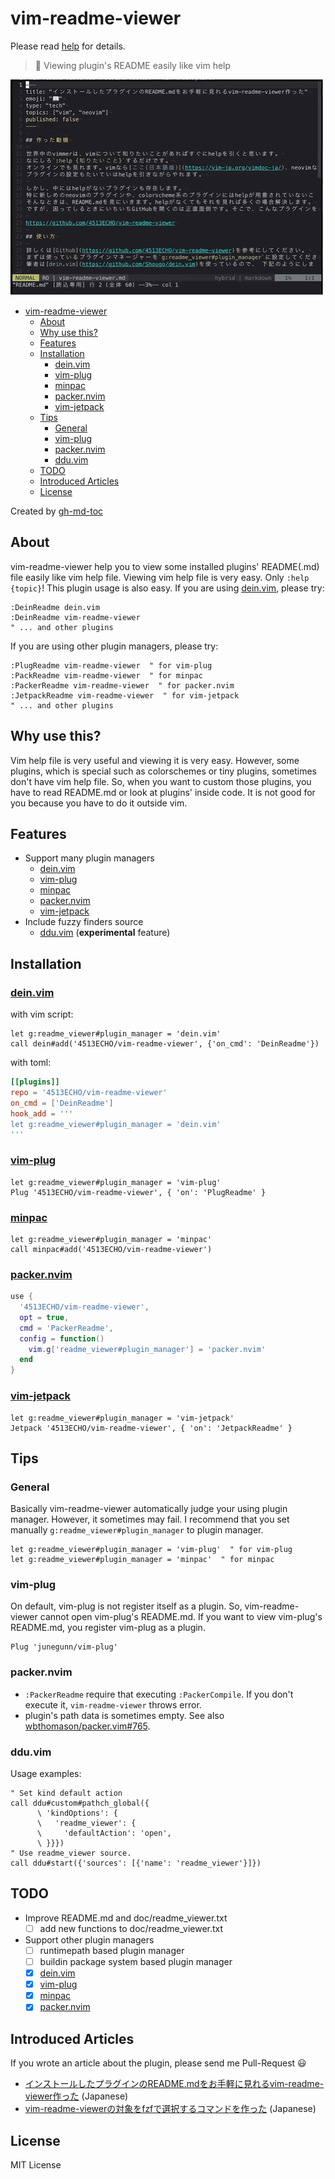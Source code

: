 # vim-readme-viewer

Please read [help](doc/readme_viewer.txt) for details.

> 📖 Viewing plugin's README easily like vim help

![screenshot](img/screenshot.gif)

<!--ts-->
* [vim-readme-viewer](#vim-readme-viewer)
   * [About](#about)
   * [Why use this?](#why-use-this)
   * [Features](#features)
   * [Installation](#installation)
      * [<a href="https://github.com/Shougo/dein.vim">dein.vim</a>](#deinvim)
      * [<a href="https://github.com/junegunn/vim-plug">vim-plug</a>](#vim-plug)
      * [<a href="https://github.com/k-takata/minpac">minpac</a>](#minpac)
      * [<a href="https://github.com/wbthomason/packer.nvim">packer.nvim</a>](#packernvim)
      * [<a href="https://github.com/tani/vim-jetpack">vim-jetpack</a>](#vim-jetpack)
   * [Tips](#tips)
      * [General](#general)
      * [vim-plug](#vim-plug-1)
      * [packer.nvim](#packernvim-1)
      * [ddu.vim](#dduvim)
   * [TODO](#todo)
   * [Introduced Articles](#introduced-articles)
   * [License](#license)
<!--te-->

Created by [gh-md-toc](https://github.com/ekalinin/github-markdown-toc)

## About

vim-readme-viewer help you to view some installed plugins' README(.md) file
easily like vim help file. Viewing vim help file is very easy. Only
`:help {topic}`! This plugin usage is also easy. If you are using
[dein.vim](https://github.com/Shougo/dein.vim), please try:

```vim
:DeinReadme dein.vim
:DeinReadme vim-readme-viewer
" ... and other plugins
```

If you are using other plugin managers, please try:

```vim
:PlugReadme vim-readme-viewer  " for vim-plug
:PackReadme vim-readme-viewer  " for minpac
:PackerReadme vim-readme-viewer  " for packer.nvim
:JetpackReadme vim-readme-viewer  " for vim-jetpack
" ... and other plugins
```

## Why use this?

Vim help file is very useful and viewing it is very easy. However, some plugins,
which is special such as colorschemes or tiny plugins, sometimes don't have vim
help file. So, when you want to custom those plugins, you have to read README.md
or look at plugins' inside code. It is not good for you because you have to do
it outside vim.

## Features

- Support many plugin managers
  - [dein.vim](https://github.com/Shougo/dein.vim)
  - [vim-plug](https://github.com/junegunn/vim-plug)
  - [minpac](https://github.com/k-takata/minpac)
  - [packer.nvim](https://github.com/wbthomason/packer.nvim)
  - [vim-jetpack](https://github.com/tani/vim-jetpack)
- Include fuzzy finders source
  - [ddu.vim](https://github.com/Shougo/ddu.vim) (**experimental** feature)

## Installation

### [dein.vim](https://github.com/Shougo/dein.vim)

with vim script:

```vim
let g:readme_viewer#plugin_manager = 'dein.vim'
call dein#add('4513ECHO/vim-readme-viewer', {'on_cmd': 'DeinReadme'})
```

with toml:

```toml
[[plugins]]
repo = '4513ECHO/vim-readme-viewer'
on_cmd = ['DeinReadme']
hook_add = '''
let g:readme_viewer#plugin_manager = 'dein.vim'
'''
```

### [vim-plug](https://github.com/junegunn/vim-plug)

```vim
let g:readme_viewer#plugin_manager = 'vim-plug'
Plug '4513ECHO/vim-readme-viewer', { 'on': 'PlugReadme' }
```

### [minpac](https://github.com/k-takata/minpac)

```vim
let g:readme_viewer#plugin_manager = 'minpac'
call minpac#add('4513ECHO/vim-readme-viewer')
```

### [packer.nvim](https://github.com/wbthomason/packer.nvim)

```lua
use {
  '4513ECHO/vim-readme-viewer',
  opt = true,
  cmd = 'PackerReadme',
  config = function()
    vim.g['readme_viewer#plugin_manager'] = 'packer.nvim'
  end
}
```

### [vim-jetpack](https://github.com/tani/vim-jetpack)

```vim
let g:readme_viewer#plugin_manager = 'vim-jetpack'
Jetpack '4513ECHO/vim-readme-viewer', { 'on': 'JetpackReadme' }
```

## Tips

### General

Basically vim-readme-viewer automatically judge your using plugin manager.
However, it sometimes may fail. I recommend that you set manually
`g:readme_viewer#plugin_manager` to plugin manager.

```vim
let g:readme_viewer#plugin_manager = 'vim-plug'  " for vim-plug
let g:readme_viewer#plugin_manager = 'minpac'  " for minpac
```

### vim-plug

On default, vim-plug is not register itself as a plugin. So, vim-readme-viewer
cannot open vim-plug's README.md. If you want to view vim-plug's README.md, you
register vim-plug as a plugin.

```vim
Plug 'junegunn/vim-plug'
```

### packer.nvim

- `:PackerReadme` require that executing `:PackerCompile`. If you don't execute
  it, `vim-readme-viewer` throws error.
- plugin's path data is sometimes empty. See also
  [wbthomason/packer.vim#765](https://github.com/wbthomason/packer.nvim/issues/765).

### ddu.vim

Usage examples:

```vim
" Set kind default action
call ddu#custom#pathch_global({
      \ 'kindOptions': {
      \   'readme_viewer': {
      \     'defaultAction': 'open',
      \ }}})
" Use readme_viewer source.
call ddu#start({'sources': [{'name': 'readme_viewer'}]})
```

## TODO

- Improve README.md and doc/readme_viewer.txt
  - [ ] add new functions to doc/readme_viewer.txt
- Support other plugin managers
  - [ ] runtimepath based plugin manager
  - [ ] buildin package system based plugin manager
  - [x] [dein.vim](https://github.com/Shougo/dein.vim)
  - [x] [vim-plug](https://github.com/junegunn/vim-plug)
  - [x] [minpac](https://github.com/k-takata/minpac)
  - [x] [packer.nvim](https://github.com/wbthomason/packer.nvim)

## Introduced Articles

If you wrote an article about the plugin, please send me Pull-Request 😃

- [インストールしたプラグインのREADME.mdをお手軽に見れるvim-readme-viewer作った](https://zenn.dev/4513echo/articles/2021-12-04-vim-readme-viewer)
  (Japanese)
- [vim-readme-viewerの対象をfzfで選択するコマンドを作った](https://zenn.dev/kawarimidoll/articles/316023e5b61d00)
  (Japanese)

## License

MIT License
